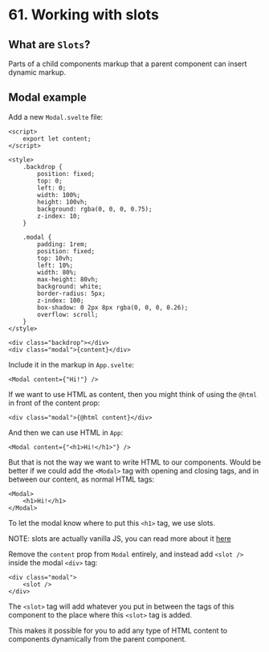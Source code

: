 # 61. Working with slots

## What are `Slots`?

Parts of a child components markup that a parent component can insert dynamic markup.

## Modal example

Add a new `Modal.svelte` file:

```svelte
<script>
    export let content;
</script>

<style>
    .backdrop {
        position: fixed;
        top: 0;
        left: 0;
        width: 100%;
        height: 100vh;
        background: rgba(0, 0, 0, 0.75);
        z-index: 10;
    }

    .modal {
        padding: 1rem;
        position: fixed;
        top: 10vh;
        left: 10%;
        width: 80%;
        max-height: 80vh;
        background: white;
        border-radius: 5px;
        z-index: 100;
        box-shadow: 0 2px 8px rgba(0, 0, 0, 0.26);
        overflow: scroll;
    }
</style>

<div class="backdrop"></div>
<div class="modal">{content}</div>
```

Include it in the markup in `App.svelte`:

```svelte
<Modal content={"Hi!"} />
```

If we want to use HTML as content, then you might think of using the `@html` in front of the content prop:

```svelte
<div class="modal">{@html content}</div>
```

And then we can use HTML in `App`:

```svelte
<Modal content={"<h1>Hi!</h1>"} />
```

But that is not the way we want to write HTML to our components. Would be better if we could add the `<Modal>` tag with opening and closing tags, and in between our content, as normal HTML tags:

```svelte
<Modal>
    <h1>Hi!</h1>
</Modal>
```

To let the modal know where to put this `<h1>` tag, we use slots.

NOTE: slots are actually vanilla JS, you can read more about it [here](https://developer.mozilla.org/en-US/docs/Web/API/Element/slot)

Remove the `content` prop from `Modal` entirely, and instead add `<slot />` inside the modal `<div>` tag:

```svelte
<div class="modal">
    <slot />
</div>
```

The `<slot>` tag will add whatever you put in between the tags of this component to the place where this `<slot>` tag is added.

This makes it possible for you to add any type of HTML content to components dynamically from the parent component.
